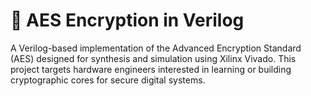 # 🔐 AES Encryption in Verilog
A Verilog-based implementation of the Advanced Encryption Standard (AES) designed for synthesis and simulation using Xilinx Vivado. This project targets hardware engineers interested in learning or building cryptographic cores for secure digital systems.
